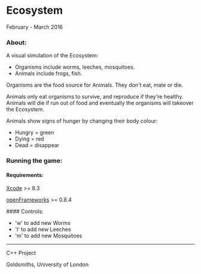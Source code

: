 # Ecosystem
February - March 2016

### About:
A visual simulation of the Ecosystem:
- Organisms include worms, leeches, mosquitoes.
- Animals include frogs, fish.

Organisms are the food source for Animals. They don't eat, mate or die.

Animals only eat organisms to survive, and reproduce if they're healthy.
Animals will die if run out of food and eventually the organisms will takeover the Ecosystem.

Animals show signs of hunger by changing their body colour:
 - Hungry = green
 - Dying = red
 - Dead = disappear


### Running the game:
#### Requirements:
[Xcode](https://itunes.apple.com/us/app/xcode/id497799835?mt=12) >= 8.3

[openFrameworks](http://openframeworks.cc/download/) >= 0.8.4

#### Controls:
- 'w' to add new Worms
- 'l' to add new Leeches
- 'm' to add new Mosquitoes

-----------
C++ Project

Goldsmiths, University of London
